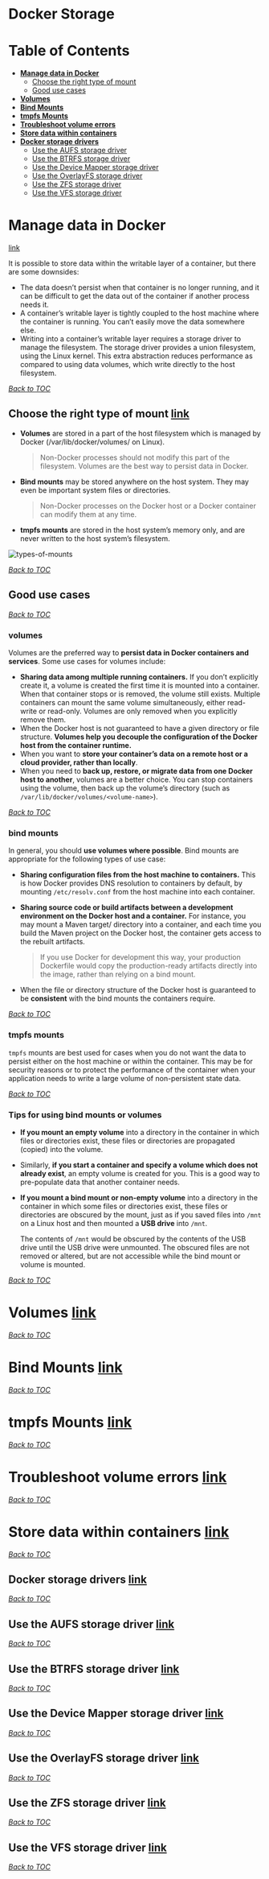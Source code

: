# Docker Storage

# Table of Contents

- [**Manage data in Docker**](#manage-data-in-docker)
  - [Choose the right type of mount](#choose-the-right-type-of-mount-link)
  - [Good use cases](#good-use-cases)
- [**Volumes**](#volumes-link)
- [**Bind Mounts**](#bind-mounts-link)
- [**tmpfs Mounts**](#tmpfs-mounts-link)
- [**Troubleshoot volume errors**](#troubleshoot-volume-errors-link)
- [**Store data within containers**](#store-data-within-containers-link)
- [**Docker storage drivers**](#docker-storage-drivers-link)
  - [Use the AUFS storage driver](#use-the-aufs-storage-driver-link)
  - [Use the BTRFS storage driver](#use-the-btrfs-storage-driver-link)
  - [Use the Device Mapper storage driver](#use-the-device-mapper-storage-driver-link)
  - [Use the OverlayFS storage driver](#use-the-overlayfs-storage-driver-link)
  - [Use the ZFS storage driver](#use-the-zfs-storage-driver-link)
  - [Use the VFS storage driver](#use-the-vfs-storage-driver-link)

# Manage data in Docker

[link](https://docs.docker.com/storage/)

It is possible to store data within the writable layer of a container, but there are some downsides:

* The data doesn’t persist when that container is no longer running,
  and it can be difficult to get the data out of the container if another process needs it.
* A container’s writable layer is tightly coupled to the host machine where the container is running.
  You can’t easily move the data somewhere else.
* Writing into a container’s writable layer requires a storage driver to manage the filesystem.
  The storage driver provides a union filesystem, using the Linux kernel.
  This extra abstraction reduces performance as compared to using data volumes, which write directly to the host filesystem.

[_Back to TOC_](#table-of-contents)

## Choose the right type of mount [link](https://docs.docker.com/storage/#choose-the-right-type-of-mount)

* **Volumes** are stored in a part of the host filesystem which is managed by Docker (/var/lib/docker/volumes/ on Linux).
  > Non-Docker processes should not modify this part of the filesystem. Volumes are the best way to persist data in Docker.
* **Bind mounts** may be stored anywhere on the host system. They may even be important system files or directories.
  > Non-Docker processes on the Docker host or a Docker container can modify them at any time.
* **tmpfs mounts** are stored in the host system’s memory only, and are never written to the host system’s filesystem.

![types-of-mounts](https://raw.githubusercontent.com/quanpan302/phd/master/docker/assets/img/docker-storage/types-of-mounts.png)

[_Back to TOC_](#table-of-contents)

## Good use cases

[_Back to TOC_](#table-of-contents)

### volumes
  
Volumes are the preferred way to **persist data in Docker containers and services**.
Some use cases for volumes include:

* **Sharing data among multiple running containers.**
  If you don’t explicitly create it, a volume is created the first time it is mounted into a container.
  When that container stops or is removed, the volume still exists.
  Multiple containers can mount the same volume simultaneously, either read-write or read-only.
  Volumes are only removed when you explicitly remove them.
* When the Docker host is not guaranteed to have a given directory or file structure.
  **Volumes help you decouple the configuration of the Docker host from the container runtime.**
* When you want to **store your container’s data on a remote host or a cloud provider, rather than locally**.
* When you need to **back up, restore, or migrate data from one Docker host to another**, volumes are a better choice.
  You can stop containers using the volume, then back up the volume’s directory (such as `/var/lib/docker/volumes/<volume-name>`).

[_Back to TOC_](#table-of-contents)

### bind mounts

In general, you should **use volumes where possible**.
Bind mounts are appropriate for the following types of use case:

* **Sharing configuration files from the host machine to containers.**
  This is how Docker provides DNS resolution to containers by default, by mounting `/etc/resolv.conf` from the host machine into each container.
* **Sharing source code or build artifacts between a development environment on the Docker host and a container.**
  For instance, you may mount a Maven target/ directory into a container,
  and each time you build the Maven project on the Docker host,
  the container gets access to the rebuilt artifacts.
  
    > If you use Docker for development this way, your production Dockerfile would copy the production-ready artifacts directly into the image, rather than relying on a bind mount.
  
* When the file or directory structure of the Docker host is guaranteed to be **consistent** with the bind mounts the containers require.

[_Back to TOC_](#table-of-contents)

### tmpfs mounts

`tmpfs` mounts are best used for cases when you do not want the data to persist either on the host machine or within the container.
This may be for security reasons or to protect the performance of the container when your application needs to write a large volume of non-persistent state data.

[_Back to TOC_](#table-of-contents)

### Tips for using bind mounts or volumes

* **If you mount an empty volume** into a directory in the container in which files or directories exist,
  these files or directories are propagated (copied) into the volume.
* Similarly, **if you start a container and specify a volume which does not already exist**,
  an empty volume is created for you.
  This is a good way to pre-populate data that another container needs.
* **If you mount a bind mount or non-empty volume** into a directory in the container in which some files or directories exist,
  these files or directories are obscured by the mount,
  just as if you saved files into `/mnt` on a Linux host and then mounted a **USB drive** into `/mnt`.
  
    The contents of `/mnt` would be obscured by the contents of the USB drive until the USB drive were unmounted.
    The obscured files are not removed or altered, but are not accessible while the bind mount or volume is mounted.

[_Back to TOC_](#table-of-contents)

# Volumes [link](https://docs.docker.com/storage/volumes/)

[_Back to TOC_](#table-of-contents)

# Bind Mounts [link](https://docs.docker.com/storage/bind-mounts/)

[_Back to TOC_](#table-of-contents)

# tmpfs Mounts [link](https://docs.docker.com/storage/tmpfs/)

[_Back to TOC_](#table-of-contents)

# Troubleshoot volume errors [link](https://docs.docker.com/storage/troubleshooting_volume_errors/)

[_Back to TOC_](#table-of-contents)

# Store data within containers [link](https://docs.docker.com/storage/storagedriver/)

[_Back to TOC_](#table-of-contents)

## Docker storage drivers [link](https://docs.docker.com/storage/storagedriver/select-storage-driver/)

[_Back to TOC_](#table-of-contents)

## Use the AUFS storage driver [link](https://docs.docker.com/storage/storagedriver/aufs-driver/)

[_Back to TOC_](#table-of-contents)

## Use the BTRFS storage driver [link](https://docs.docker.com/storage/storagedriver/btrfs-driver/)

[_Back to TOC_](#table-of-contents)

## Use the Device Mapper storage driver [link](https://docs.docker.com/storage/storagedriver/device-mapper-driver/)

[_Back to TOC_](#table-of-contents)

## Use the OverlayFS storage driver [link](https://docs.docker.com/storage/storagedriver/overlayfs-driver/)

[_Back to TOC_](#table-of-contents)

## Use the ZFS storage driver [link](https://docs.docker.com/storage/storagedriver/zfs-driver/)

[_Back to TOC_](#table-of-contents)

## Use the VFS storage driver [link](https://docs.docker.com/storage/storagedriver/vfs-driver/)

[_Back to TOC_](#table-of-contents)
